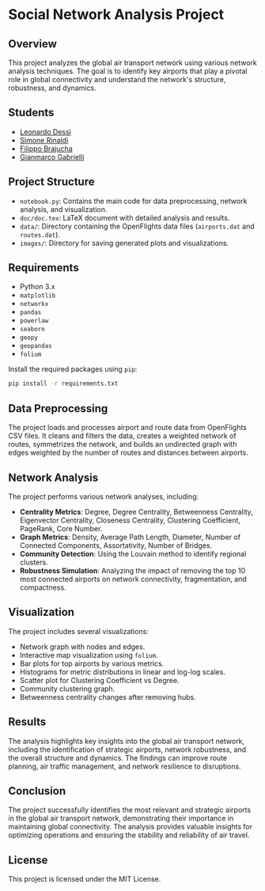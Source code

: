 # Social Network Analysis Project

## Overview

This project analyzes the global air transport network using various network analysis techniques. The goal is to identify key airports that play a pivotal role in global connectivity and understand the network's structure, robustness, and dynamics.

## Students

- [Leonardo Dessì](https://github.com/CyberGiant7)
- [Simone Rinaldi](https://github.com/simorina)
- [Filippo Brajucha]()
- [Gianmarco Gabrielli]()

## Project Structure

- `notebook.py`: Contains the main code for data preprocessing, network analysis, and visualization.
- `doc/doc.tex`: LaTeX document with detailed analysis and results.
- `data/`: Directory containing the OpenFlights data files (`airports.dat` and `routes.dat`).
- `images/`: Directory for saving generated plots and visualizations.

## Requirements

- Python 3.x
- `matplotlib`
- `networkx`
- `pandas`
- `powerlaw`
- `seaborn`
- `geopy`
- `geopandas`
- `folium`

Install the required packages using `pip`:

```sh
pip install -r requirements.txt
```

## Data Preprocessing

The project loads and processes airport and route data from OpenFlights CSV files. It cleans and filters the data, creates a weighted network of routes, symmetrizes the network, and builds an undirected graph with edges weighted by the number of routes and distances between airports.

## Network Analysis

The project performs various network analyses, including:

- **Centrality Metrics**: Degree, Degree Centrality, Betweenness Centrality, Eigenvector Centrality, Closeness Centrality, Clustering Coefficient, PageRank, Core Number.
- **Graph Metrics**: Density, Average Path Length, Diameter, Number of Connected Components, Assortativity, Number of Bridges.
- **Community Detection**: Using the Louvain method to identify regional clusters.
- **Robustness Simulation**: Analyzing the impact of removing the top 10 most connected airports on network connectivity, fragmentation, and compactness.

## Visualization

The project includes several visualizations:

- Network graph with nodes and edges.
- Interactive map visualization using `folium`.
- Bar plots for top airports by various metrics.
- Histograms for metric distributions in linear and log-log scales.
- Scatter plot for Clustering Coefficient vs Degree.
- Community clustering graph.
- Betweenness centrality changes after removing hubs.

## Results

The analysis highlights key insights into the global air transport network, including the identification of strategic airports, network robustness, and the overall structure and dynamics. The findings can improve route planning, air traffic management, and network resilience to disruptions.

## Conclusion

The project successfully identifies the most relevant and strategic airports in the global air transport network, demonstrating their importance in maintaining global connectivity. The analysis provides valuable insights for optimizing operations and ensuring the stability and reliability of air travel.

## License

This project is licensed under the MIT License.

